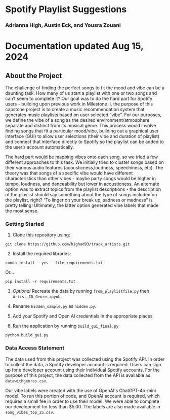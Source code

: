 # Spotify Playlist Suggestions 
### Adrianna High, Austin Eck, and Yousra Zouani
# Documentation updated Aug 15, 2024

## About the Project 

The challenge of finding the perfect songs to fit the mood and vibe can be a daunting task. How many of us start a playlist with one or two songs and can’t seem to complete it? Our goal was to do the hard part for Spotify users - building upon previous work in Milestone II, the purpose of this capstone project is to create a music recommendation system that generates music playlists based on user selected “vibe”.  For our purposes, we define the vibe of a song as the desired environment/atmosphere separate and distinct from its musical genre. This process would involve finding songs that fit a particular mood/vibe, building out a graphical user interface (GUI) to allow user selections (their vibe and duration of playlist) and connect that interface directly to Spotify so the playlist can be added to the user’s account automatically. 

The hard part would be mapping vibes onto each song, so we tried a few different approaches to this task. We initially tried to cluster songs based on their various audio features (acousticness,loudness, speechiness, etc). The theory was that songs of a specific vibe would have different characteristics than other vibes - maybe party songs would be higher in tempo, loudness, and danceability but lower in acousticness. An alternate option was to extract topics from the playlist descriptions - the description of the playlist should say something about the type of songs included on the playlist, right? “To linger on your break up, sadness or madness” is pretty telling! Ultimately, the latter option generated vibe labels that made the most sense.

### Getting Started 
1. Clone this repository using:

`git clone https://github.com/highad93/track_artists.git`

2. Install the required libraries: 

`conda install --yes --file requirements.txt`

Or... 

`pip install -r requirements.txt`

3. *Optional*  Recreate the data by running `from_playlistfile.py` then `Artist_ID_Genre.ipynb`.

3. Rename `hidden_sample.py` as `hidden.py`. 

4. Add your Spotify and Open AI credentials in the appropriate places. 
5. Run the application by running `build_gui_final.py`

`python build_gui.py`

### Data Access Statement 

The data used from this project was collected using the Spotify API. 
In order to collect the data, a Spotify developer account is required. 
Users can sign up for a developer account using their individual Spotify accounts. 
For the purpose of this project, the data collected from the API is available as `datawithgenres.csv`. 

Our vibe labels were created with the use of OpenAI's ChatGPT-4o-mini model. 
To run this portion of code, and OpenAI account is required, which requires a small fee in order to use their model. 
We were able to complete our development for less than $5.00. The labels are also made available in `song_vibes_top_25.csv`.




